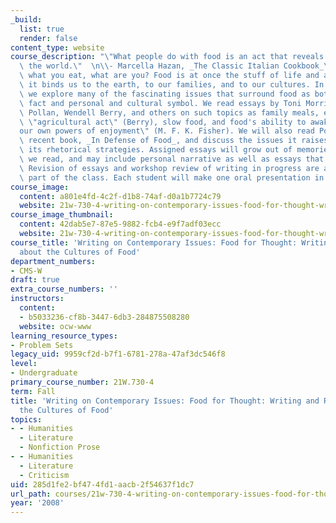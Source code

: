 ```yaml
---
_build:
  list: true
  render: false
content_type: website
course_description: "\"What people do with food is an act that reveals how they construe\
  \ the world.\"  \n\\- Marcella Hazan, _The Classic Italian Cookbook_\n\nIf you are\
  \ what you eat, what are you? Food is at once the stuff of life and a potent symbol;\
  \ it binds us to the earth, to our families, and to our cultures. In this class,\
  \ we explore many of the fascinating issues that surround food as both material\
  \ fact and personal and cultural symbol. We read essays by Toni Morrison, Michael\
  \ Pollan, Wendell Berry, and others on such topics as family meals, eating as an\
  \ \"agricultural act\" (Berry), slow food, and food's ability to awaken us to \"\
  our own powers of enjoyment\" (M. F. K. Fisher). We will also read Pollan's most\
  \ recent book, _In Defense of Food_, and discuss the issues it raises as well as\
  \ its rhetorical strategies. Assigned essays will grow out of memories and the texts\
  \ we read, and may include personal narrative as well as essays that depend on research.\
  \ Revision of essays and workshop review of writing in progress are an important\
  \ part of the class. Each student will make one oral presentation in this class.\n"
course_image:
  content: a801e4fd-4c2f-d1b8-74af-d0a1b7724c79
  website: 21w-730-4-writing-on-contemporary-issues-food-for-thought-writing-and-reading-about-the-cultures-of-food-fall-2008
course_image_thumbnail:
  content: 42dab5e7-87e5-9882-fcb4-e9f7adf03ecc
  website: 21w-730-4-writing-on-contemporary-issues-food-for-thought-writing-and-reading-about-the-cultures-of-food-fall-2008
course_title: 'Writing on Contemporary Issues: Food for Thought: Writing and Reading
  about the Cultures of Food'
department_numbers:
- CMS-W
draft: true
extra_course_numbers: ''
instructors:
  content:
  - b5033236-cf8b-3447-6db3-284875508280
  website: ocw-www
learning_resource_types:
- Problem Sets
legacy_uid: 9959cf2d-b7f1-6781-278a-47af3dc546f8
level:
- Undergraduate
primary_course_number: 21W.730-4
term: Fall
title: 'Writing on Contemporary Issues: Food for Thought: Writing and Reading about
  the Cultures of Food'
topics:
- - Humanities
  - Literature
  - Nonfiction Prose
- - Humanities
  - Literature
  - Criticism
uid: 285d1fe2-bf47-4fd1-aacb-2f54637f1dc7
url_path: courses/21w-730-4-writing-on-contemporary-issues-food-for-thought-writing-and-reading-about-the-cultures-of-food-fall-2008
year: '2008'
---
```


